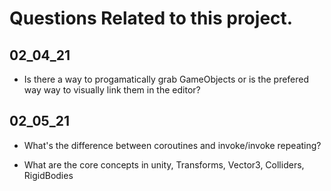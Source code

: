 # Questions Related to this project.

## 02_04_21

- Is there a way to progamatically grab GameObjects or is the prefered way way
  to visually link them in the editor?

## 02_05_21

- What's the difference between coroutines and invoke/invoke repeating?

- What are the core concepts in unity, Transforms, Vector3, Colliders,
  RigidBodies

